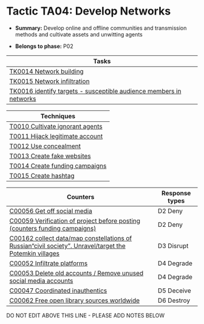# Tactic TA04: Develop Networks

* **Summary:** Develop online and offline communities and transmission methods and cultivate assets and unwitting agents

* **Belongs to phase:** P02



| Tasks |
| ----- |
| [TK0014 Network building](../tasks/TK0014.md) |
| [TK0015 Network infiltration](../tasks/TK0015.md) |
| [TK0016 identify targets - susceptible audience members in networks](../tasks/TK0016.md) |



| Techniques |
| ---------- |
| [T0010 Cultivate ignorant agents](../techniques/T0010.md) |
| [T0011 Hijack legitimate account](../techniques/T0011.md) |
| [T0012 Use concealment](../techniques/T0012.md) |
| [T0013 Create fake websites](../techniques/T0013.md) |
| [T0014 Create funding campaigns](../techniques/T0014.md) |
| [T0015 Create hashtag](../techniques/T0015.md) |



| Counters | Response types |
| -------- | -------------- |
| [C00056 Get off social media](../counters/C00056.md) | D2 Deny |
| [C00059 Verification of project before posting (counters funding campaigns)](../counters/C00059.md) | D2 Deny |
| [C00162 collect data/map constellations of Russian“civil society”. Unravel/target the Potemkin villages](../counters/C00162.md) | D3 Disrupt |
| [C00052 Infiltrate platforms](../counters/C00052.md) | D4 Degrade |
| [C00053 Delete old accounts / Remove unused social media accounts](../counters/C00053.md) | D4 Degrade |
| [C00047 Coordinated inauthentics](../counters/C00047.md) | D5 Deceive |
| [C00062 Free open library sources worldwide](../counters/C00062.md) | D6 Destroy |


DO NOT EDIT ABOVE THIS LINE - PLEASE ADD NOTES BELOW